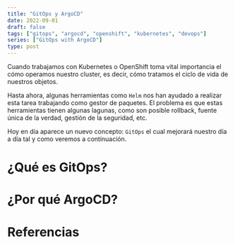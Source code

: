 ```yaml
---
title: "GitOps y ArgoCD"
date: 2022-09-01
draft: false
tags: ["gitops", "argocd", "openshift", "kubernetes", "devops"]
series: ["GitOps with ArgoCD"]
type: post
---
```


Cuando trabajamos con Kubernetes o OpenShift toma vital importancia el cómo operamos nuestro cluster, es decir, cómo tratamos el ciclo de vida de nuestros objetos.
<!--more-->
Hasta ahora, algunas herramientas como ```Helm``` nos han ayudado a realizar esta tarea trabajando como gestor de paquetes. El problema es que estas herramientas tienen algunas lagunas, como son posible rollback, fuente única de la verdad, gestión de la seguridad, etc. 

Hoy en día aparece un nuevo concepto: ```GitOps``` el cual mejorará nuestro día a día tal y como veremos a continuación.

# ¿Qué es GitOps?

# ¿Por qué ArgoCD?

# Referencias